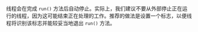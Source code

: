 线程会在完成 `run()` 方法后自动停止。实际上，我们建议不要从外部停止正在运行的线程，因为这可能结束正在处理的工作。推荐的做法是设置一个标志，以便线程将识别该标志并能较妥当地退出 `run()` 方法。

